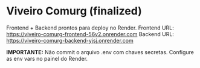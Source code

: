 # Viveiro Comurg (finalized)
Frontend + Backend prontos para deploy no Render.
Frontend URL: https://viveiro-comurg-frontend-56v2.onrender.com
Backend URL: https://viveiro-comurg-backend-yjsj.onrender.com

**IMPORTANTE:** Não commit o arquivo .env com chaves secretas. Configure as env vars no painel do Render.
